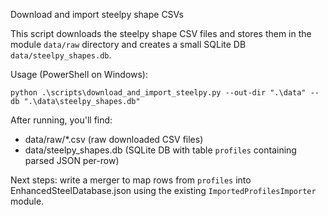 Download and import steelpy shape CSVs

This script downloads the steelpy shape CSV files and stores them in the module `data/raw` directory and creates a small SQLite DB `data/steelpy_shapes.db`.

Usage (PowerShell on Windows):

    python .\scripts\download_and_import_steelpy.py --out-dir ".\data" --db ".\data\steelpy_shapes.db"

After running, you'll find:

- data/raw/*.csv  (raw downloaded CSV files)
- data/steelpy_shapes.db  (SQLite DB with table `profiles` containing parsed JSON per-row)

Next steps: write a merger to map rows from `profiles` into EnhancedSteelDatabase.json using the existing `ImportedProfilesImporter` module.
